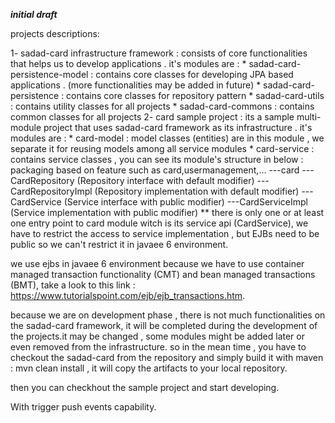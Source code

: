 ***initial draft***


projects descriptions:

1- sadad-card infrastructure framework : consists of core functionalities that helps us to develop applications .
	it's modules are :
		* sadad-card-persistence-model : contains core classes for developing JPA based applications . (more functionalities may be added in future)
		* sadad-card-persistence : contains core classes for repository pattern
		* sadad-card-utils : contains utility classes for all projects
		* sadad-card-commons : contains common classes for all projects
2- card sample project : its a sample multi-module project that uses sadad-card framework as its infrastructure .
	it's modules are :
		* card-model : model classes (entities) are in this module , we separate it for reusing models among all service modules
		* card-service : contains service classes , you can see its module's structure in below :
			packaging based on feature such as card,usermanagement,...
			---card
					---CardRepository (Repository interface with default modifier)
					---CardRepositoryImpl (Repository implementation with default modifier)
					---CardService (Service interface with public modifier)
					---CardServiceImpl (Service implementation with public modifier)
					** there is only one or at least one entry point to card module witch is its service api (CardService),
						we have to restrict the access to service implementation , but EJBs need to be public so we can't restrict it in javaee 6 environment.
						

we use ejbs in javaee 6 environment because we have to use container managed transaction functionality (CMT) and bean managed transactions (BMT),
take a look to this link : https://www.tutorialspoint.com/ejb/ejb_transactions.htm. 						 
						
						
because we are on development phase , there is not much functionalities on the sadad-card framework,
it will be completed during the development of the projects.it may be changed , 
some modules might be added later or even removed from the infrastructure. so in the mean time , you have to checkout the sadad-card from
the repository and simply build it with maven : mvn clean install , it will copy the artifacts to your local repository.

then you can checkhout the sample project and start developing.

With trigger push events capability.